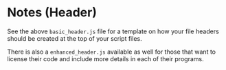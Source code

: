 # Notes (Header)

See the above `basic_header.js` file for a template on how your file headers should be created at the top of your script files.  

There is also a `enhanced_header.js` available as well for those that want to license their code and include more details in each of their programs. 
